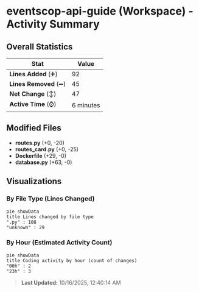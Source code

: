 # eventscop-api-guide (Workspace) - Activity Summary 

## Overall Statistics

| Stat                   | Value                                                             |
| ---------------------- | ----------------------------------------------------------------- |
| **Lines Added** (➕)   | 92                                          |
| **Lines Removed** (➖) | 45                                        |
| **Net Change** (↕)    | 47                |
| **Active Time** (⌚)   | 6 minutes |


## Modified Files
- **routes.py** (+0, -20)
- **routes_card.py** (+0, -25)
- **Dockerfile** (+29, -0)
- **database.py** (+63, -0)

## Visualizations

### By File Type (Lines Changed)

```mermaid
pie showData
title Lines changed by file type
".py" : 108
"unknown" : 29
```

### By Hour (Estimated Activity Count)

```mermaid
pie showData
title Coding activity by hour (count of changes)
"00h" : 2
"23h" : 3
```


> **Last Updated:** 10/16/2025, 12:40:14 AM